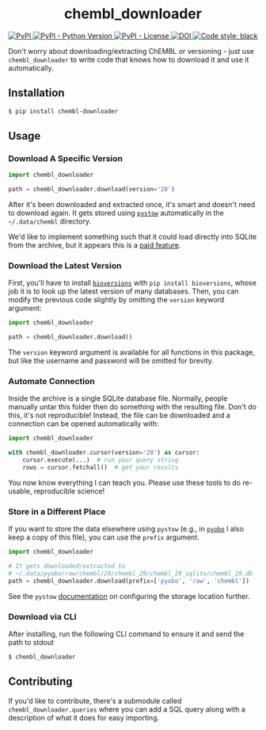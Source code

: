 <h1 align="center">
    chembl_downloader
</h1>

<p align="center">
    <a href="https://pypi.org/project/chembl_downloader">
        <img alt="PyPI" src="https://img.shields.io/pypi/v/chembl_downloader" />
    </a>
    <a href="https://pypi.org/project/chembl_downloader">
        <img alt="PyPI - Python Version" src="https://img.shields.io/pypi/pyversions/chembl_downloader" />
    </a>
    <a href="https://github.com/cthoyt/chembl_downloader/blob/main/LICENSE">
        <img alt="PyPI - License" src="https://img.shields.io/pypi/l/chembl_downloader" />
    </a>
    <a href="https://zenodo.org/badge/latestdoi/390113187">
        <img src="https://zenodo.org/badge/390113187.svg" alt="DOI" />
    </a>
    <a href="https://github.com/psf/black">
        <img src="https://img.shields.io/badge/code%20style-black-000000.svg" alt="Code style: black" />
    </a>
</p>

Don't worry about downloading/extracting ChEMBL or versioning - just use ``chembl_downloader`` to write code that knows
how to download it and use it automatically.

## Installation

```bash
$ pip install chembl-downloader
```

## Usage

### Download A Specific Version

```python
import chembl_downloader

path = chembl_downloader.download(version='28')
```

After it's been downloaded and extracted once, it's smart and doesn't need to download again. It gets stored
using [`pystow`](https://github.com/cthoyt/pystow) automatically in the `~/.data/chembl`
directory.

We'd like to implement something such that it could load directly into SQLite from the archive, but it appears this is
a [paid feature](https://sqlite.org/purchase/zipvfs).

### Download the Latest Version

First, you'll have to install [`bioversions`](https://github.com/cthoyt/bioversions)
with `pip install bioversions`, whose job it is to look up the latest version of many databases. Then, you can modify
the previous code slightly by omitting the `version` keyword argument:

```python
import chembl_downloader

path = chembl_downloader.download()
```

The `version` keyword argument is available for all functions in this package, but like the username and password will
be omitted for brevity.

### Automate Connection

Inside the archive is a single SQLite database file. Normally, people manually untar this folder then do something with
the resulting file. Don't do this, it's not reproducible!
Instead, the file can be downloaded and a connection can be opened automatically with:

```python
import chembl_downloader

with chembl_downloader.cursor(version='28') as cursor:
    cursor.execute(...)  # run your query string
    rows = cursor.fetchall()  # get your results
```

You now know everything I can teach you. Please use these tools to do re-usable, reproducible science!

### Store in a Different Place

If you want to store the data elsewhere using `pystow` (e.g., in [`pyobo`](https://github.com/pyobo/pyobo)
I also keep a copy of this file), you can use the `prefix` argument.

```python
import chembl_downloader

# It gets downloaded/extracted to 
# ~/.data/pyobo/raw/chembl/29/chembl_29/chembl_29_sqlite/chembl_29.db
path = chembl_downloader.download(prefix=['pyobo', 'raw', 'chembl'])
```

See the `pystow` [documentation](https://github.com/cthoyt/pystow#%EF%B8%8F-configuration) on configuring the storage
location further.

### Download via CLI

After installing, run the following CLI command to ensure it and send the path to stdout

```bash
$ chembl_downloader
```

## Contributing

If you'd like to contribute, there's a submodule called `chembl_downloader.queries`
where you can add a SQL query along with a description of what it does for easy
importing.
